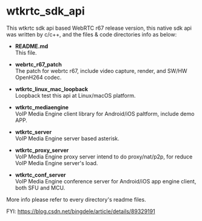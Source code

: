 # wtkrtc_sdk_api
This wtkrtc sdk api based WebRTC r67 release version, this native sdk api was written by c/c++, and the files & code directories info as below:
+ **README.md<br>**
This file.

+ **webrtc_r67_patch<br>**
The patch for webrtc r67, include video capture, render, and SW/HW OpenH264 codec.

+ **wtkrtc_linux_mac_loopback<br>**
Loopback test this api at Linux/macOS platform.

+ **wtkrtc_mediaengine<br>**
VoIP Media Engine client library for Android/iOS paltform, include demo APP.

+ **wtkrtc_server<br>**
VoIP Media Engine server based asterisk.

+ **wtkrtc_proxy_server<br>**
VoIP Media Engine proxy server intend to do proxy/nat/p2p, for reduce VoIP Media Engine server's load.

+ **wtkrtc_conf_server<br>**
VoIP Media Engine conference server for Android/iOS app engine client, both SFU and MCU.

More info please refer to every directory's readme files.

FYI: https://blog.csdn.net/bingdele/article/details/89329191
